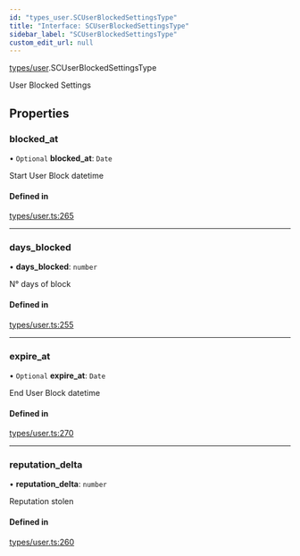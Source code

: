 ```yaml
---
id: "types_user.SCUserBlockedSettingsType"
title: "Interface: SCUserBlockedSettingsType"
sidebar_label: "SCUserBlockedSettingsType"
custom_edit_url: null
---
```


[types/user](../modules/types_user.md).SCUserBlockedSettingsType

User Blocked Settings

## Properties

### blocked\_at

• `Optional` **blocked\_at**: `Date`

Start User Block datetime

#### Defined in

[types/user.ts:265](https://github.com/selfcommunity/community-ui/blob/1eb776a/packages/sc-core/src/types/user.ts#L265)

___

### days\_blocked

• **days\_blocked**: `number`

N° days of block

#### Defined in

[types/user.ts:255](https://github.com/selfcommunity/community-ui/blob/1eb776a/packages/sc-core/src/types/user.ts#L255)

___

### expire\_at

• `Optional` **expire\_at**: `Date`

End User Block datetime

#### Defined in

[types/user.ts:270](https://github.com/selfcommunity/community-ui/blob/1eb776a/packages/sc-core/src/types/user.ts#L270)

___

### reputation\_delta

• **reputation\_delta**: `number`

Reputation stolen

#### Defined in

[types/user.ts:260](https://github.com/selfcommunity/community-ui/blob/1eb776a/packages/sc-core/src/types/user.ts#L260)
